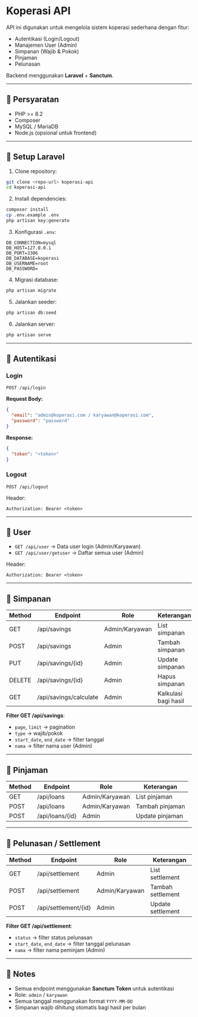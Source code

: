 # Koperasi API

API ini digunakan untuk mengelola sistem koperasi sederhana dengan fitur:  
- Autentikasi (Login/Logout)  
- Manajemen User (Admin)  
- Simpanan (Wajib & Pokok)  
- Pinjaman  
- Pelunasan  

Backend menggunakan **Laravel** + **Sanctum**.

---

## 🔹 Persyaratan

- PHP >= 8.2
- Composer  
- MySQL / MariaDB  
- Node.js (opsional untuk frontend)  

---

## 🔹 Setup Laravel

1. Clone repository:

```bash
git clone <repo-url> koperasi-api
cd koperasi-api
```

2. Install dependencies:

```bash
composer install
cp .env.example .env
php artisan key:generate
```

3. Konfigurasi `.env`:

```env
DB_CONNECTION=mysql
DB_HOST=127.0.0.1
DB_PORT=3306
DB_DATABASE=koperasi
DB_USERNAME=root
DB_PASSWORD=
```

4. Migrasi database:

```bash
php artisan migrate
```

5. Jalankan seeder:

```bash
php artisan db:seed
```

6. Jalankan server:

```bash
php artisan serve
```

---

## 🔹 Autentikasi

### Login

```
POST /api/login
```

**Request Body:**

```json
{
  "email": "admin@koperasi.com / karyawan@koperasi.com",
  "password": "password"
}
```

**Response:**

```json
{
  "token": "<token>"
}
```

### Logout

```
POST /api/logout
```

Header:

```
Authorization: Bearer <token>
```

---

## 🔹 User

- `GET /api/user` → Data user login (Admin/Karyawan)  
- `GET /api/user/getuser` → Daftar semua user (Admin)  

Header:

```
Authorization: Bearer <token>
```

---

## 🔹 Simpanan

| Method | Endpoint                 | Role         | Keterangan             |
|--------|-------------------------|--------------|-----------------------|
| GET    | /api/savings            | Admin/Karyawan | List simpanan          |
| POST   | /api/savings            | Admin        | Tambah simpanan        |
| PUT    | /api/savings/{id}       | Admin        | Update simpanan        |
| DELETE | /api/savings/{id}       | Admin        | Hapus simpanan         |
| GET    | /api/savings/calculate  | Admin        | Kalkulasi bagi hasil   |

**Filter GET /api/savings**:  
- `page`, `limit` → pagination  
- `type` → wajib/pokok  
- `start_date`, `end_date` → filter tanggal  
- `nama` → filter nama user (Admin)  

---

## 🔹 Pinjaman

| Method | Endpoint       | Role           | Keterangan         |
|--------|----------------|----------------|------------------|
| GET    | /api/loans     | Admin/Karyawan | List pinjaman      |
| POST   | /api/loans     | Admin/Karyawan | Tambah pinjaman    |
| POST   | /api/loans/{id}| Admin          | Update pinjaman    |

---

## 🔹 Pelunasan / Settlement

| Method | Endpoint            | Role         | Keterangan         |
|--------|--------------------|--------------|------------------|
| GET    | /api/settlement     | Admin        | List settlement   |
| POST   | /api/settlement     | Admin/Karyawan | Tambah settlement |
| POST   | /api/settlement/{id}| Admin        | Update settlement |

**Filter GET /api/settlement**:  
- `status` → filter status pelunasan  
- `start_date`, `end_date` → filter tanggal pelunasan  
- `nama` → filter nama peminjam (Admin)  

---

## 🔹 Notes

- Semua endpoint menggunakan **Sanctum Token** untuk autentikasi  
- Role: `admin` / `karyawan`  
- Semua tanggal menggunakan format `YYYY-MM-DD`  
- Simpanan wajib dihitung otomatis bagi hasil per bulan  
